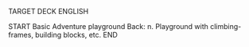 TARGET DECK
ENGLISH

START
Basic
Adventure playground
Back: n. Playground with climbing-frames, building blocks, etc.
END
